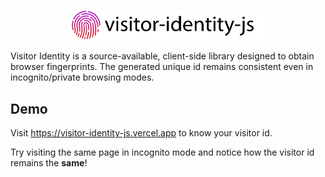 <p align="center">
  <a href="https://visitor-identity-js.vercel.app">
    <picture>
      <img src="resources/visitor-identity-js.png" alt="Visitor Identity logo" width="312px" />
    </picture>
  </a>
</p>

Visitor Identity is a source-available, client-side library designed to obtain browser fingerprints. The generated unique id remains consistent even in incognito/private browsing modes.


## Demo

Visit https://visitor-identity-js.vercel.app to know your visitor id.

Try visiting the same page in incognito mode and notice how the visitor id remains the **same**!
